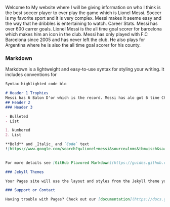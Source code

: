 Welcome to My website where I will be giving information on who I think is the best soccer player to ever play the game which is Lionel Messi. Soccer is my favorite sport and it is very complex. Messi makes it seeme easy and the way that he dribbles is entertaining to watch. Career Stats.
Messi has over 600 carrer goals. Lionel Messi is the all time goal scorer for barcelona which makes him an icon in the club. Messi has only played with F.C Barcelona since 2005 and has never left the club. He also plays for Argentina where he is also the all time goal scorer for his county. 




### Markdown

Markdown is a lightweight and easy-to-use syntax for styling your writing. It includes conventions for

```markdown
Syntax highlighted code blo

# Header 1 Trophies
Messi has 6 Balon D'or which is the record. Messi has alo got 6 time Champion League top scorer. He also has 6 golden boots and 6 time top scorer in La liga. 
## Header 2
### Header 3

- Bulleted
- List

1. Numbered
2. List

**Bold** and _Italic_ and `Code` text
![https://www.google.com/search?q=lionel+messi&source=lnms&tbm=isch&sa=X&ved=2ahUKEwiRyfW7953sAhWkITQIHUP_BI4Q_AUoAnoECCYQBA&biw=1920&bih=937&safe=active&ssui=on#imgrc=HX4G9wlO7oz9SM]
 

For more details see [GitHub Flavored Markdown](https://guides.github.com/features/mastering-markdown/).

### Jekyll Themes

Your Pages site will use the layout and styles from the Jekyll theme you have selected in your [repository settings](https://github.com/bryanolivan/The-Best-Player-/settings). The name of this theme is saved in the Jekyll `_config.yml` configuration file.

### Support or Contact

Having trouble with Pages? Check out our [documentation](https://docs.github.com/categories/github-pages-basics/) or [contact support](https://github.com/contact) and we’ll help you sort it out.
